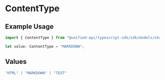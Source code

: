 # ContentType

## Example Usage

```typescript
import { ContentType } from "@unified-api/typescript-sdk/sdk/models/shared";

let value: ContentType = "MARKDOWN";
```

## Values

```typescript
"HTML" | "MARKDOWN" | "TEXT"
```